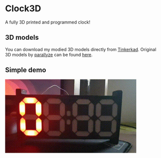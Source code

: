 # Clock3D
A fully 3D printed and programmed clock!

## 3D models
You can download my modied 3D models directly from [Tinkerkad](https://www.tinkercad.com/things/gCL7NT3DZdE).
Original 3D models by [parallyze](https://www.thingiverse.com/parallyze) can be found [here](https://www.thingiverse.com/thing:3865571).

## Simple demo
![](images/demo.gif)
